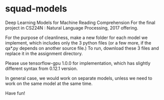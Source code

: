# squad-models

Deep Learning Models for Machine Reading Comprehension
For the final project in CS224N : Natural Language Processing, 2017 offering.

For the purpose of cleanliness, make a new folder for each model we implement, which includes only the 3 python files (or a few more, if the qa\*.py depends on another source file.) To run, download these 3 files and replace it in the assignment directory.

Please use tensorflow-gpu 1.0.0 for implementation, which has slightly different syntax from 0.12.1 version.

In general case, we would work on separate models, unless we need to work on the same model at the same time.

Have fun!
